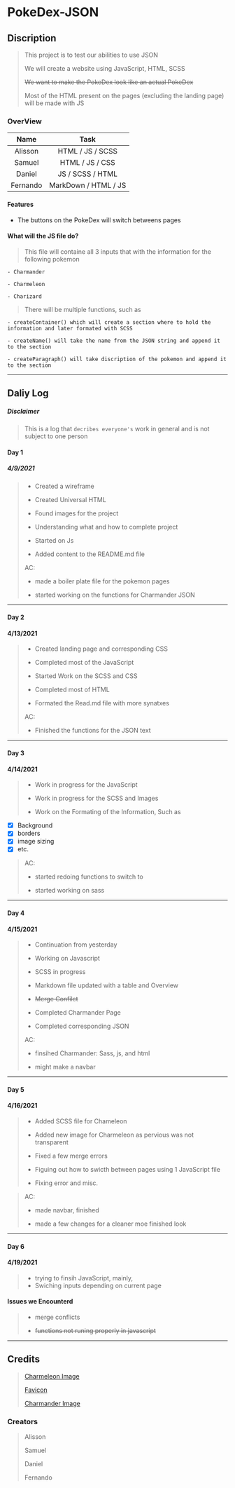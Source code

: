 # PokeDex-JSON

## Discription

> This project is to test our abilities to use JSON
>
> We will create a website using JavaScript, HTML, SCSS
>
> ~~We want to make the PokeDex look like an actual PokeDex~~
>
> Most of the HTML present on the pages (excluding the landing page) will be made with JS

### OverView

|    Name  |   Task               |
| :----:   | :----:               |
| Alisson  | HTML / JS / SCSS     |
| Samuel   | HTML / JS / CSS      |
| Daniel   | JS / SCSS / HTML     |
| Fernando | MarkDown / HTML / JS |

#### Features

- The buttons on the PokeDex will switch betweens pages


#### What will the JS file do?

> This file will containe all 3 inputs that with the information for the following pokemon
    
    - Charmander
    
    - Charmeleon
    
    - Charizard

> There will be multiple functions, such as
    
    - createContainer() which will create a section where to hold the information and later formated with SCSS
    
    - createName() will take the name from the JSON string and append it to the section
    
    - createParagraph() will take discription of the pokemon and append it to the section
______________________________________________________________________________________________________

## Daliy Log

##### Disclaimer
> This is a log that `decribes everyone's` work in general and is not subject to one person

#### Day 1

##### 4/9/2021

> - Created a wireframe
>
> - Created Universal HTML
>
> - Found images for the project
>
> - Understanding what and how to complete project
>
> - Started on Js 
>
> - Added content to the README.md file
>
> AC:
>
> - made a boiler plate file for the pokemon pages
>
> - started working on the functions for Charmander JSON

_______________________________________________________________________

#### Day 2

#### 4/13/2021

> - Created landing page and corresponding CSS
>
> - Completed most of the JavaScript
>
> - Started Work on the SCSS and CSS
>
> - Completed most of HTML
>
> - Formated the Read.md file with more synatxes 
>
> AC:
>
> - Finished the functions for the JSON text

______________________________________________________________________________________

#### Day 3

#### 4/14/2021

> - Work in progress for the JavaScript
>
> - Work in progress for the SCSS and Images
>
> - Work on the Formating of the Information, Such as  
- [x] Background
- [x] borders 
- [x] image sizing
- [x] etc.

>
> AC:
>
> - started redoing functions to switch to
>
> - started working on sass

___________________________________________________________________________________________

#### Day 4

#### 4/15/2021

> - Continuation from yesterday
> 
> - Working on Javascript
>
> - SCSS in progress
>
> - Markdown file updated with a table and Overview
>
> - ~~Merge Confilct~~
>
> - Completed Charmander Page
>
> - Completed corresponding JSON
>
> AC:
>
> - finsihed Charmander: Sass, js, and html
>
> - might make a navbar

____________________________________________________________________________________________

#### Day 5

#### 4/16/2021

> - Added SCSS file for Chameleon
>
> - Added new image for Charmeleon as pervious was not transparent
>
> - Fixed a few merge errors 
>
>- Figuing out how to swicth between pages using 1 JavaScript file
>
> - Fixing error and misc.

>AC:
>
> - made navbar, finished
>
> - made a few changes for a cleaner moe finished look

_________________________________________________________________________________________

#### Day 6

#### 4/19/2021

> - trying to finsih JavaScript, mainly,  
> - Swiching inputs depending on current page
>

#### Issues we Encounterd

> - merge conflicts
>
> - ~~functions not runing properly in javascript~~

__________________________________________________________________________________

## Credits

> [Charmeleon Image](https://www.google.com/url?sa=i&url=https%3A%2F%2Far.pinterest.com%2Fpin%2F516999232228791711%2F&psig=AOvVaw0ApBkO7I_DWegNPuqhOTvm&ust=1618702353880000&source=images&cd=vfe&ved=0CAIQjRxqFwoTCOig-6r2g_ACFQAAAAAdAAAAABAD)  
> 
> [Favicon](https://cdn.bulbagarden.net/upload/a/a6/SugimoriPokeBall.png)  
>
> [Charmander Image](https://bulbapedia.bulbagarden.net/wiki/Charmander_(Pok%C3%A9mon))  

### Creators

> Alisson 
>
> Samuel 
>
> Daniel 
>
> Fernando



